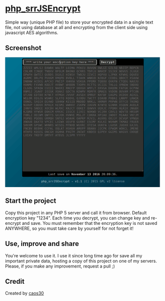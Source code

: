 # [php_srrJSEncrypt](https://github.com/caos30/php_srrJSEncrypt)

Simple way (unique PHP file) to store your encrypted data in a single text file, not using database at all and encrypting from the client side using javascript AES algorithms. 

## Screenshot

![first access window](/screenshot.png?raw=true "First access window")

## Start the project

Copy this project in any PHP 5 server and call it from browser. Default encryption key "1234". Each time you decrypt, you can change key and re-encrypt and save. 
You must remember that the encryption key is not saved ANYWHERE, so you must take care by yourself for not forget it!

## Use, improve and share

You're welcome to use it. I use it since long time ago for save all my important private data, hosting a copy of this project on one of my servers. 
Please, if you make any improvement, request a pull ;)

## Credit

Created by [caos30](https://github.com/caos30)
